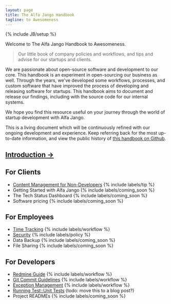 ```yaml
---
layout: page
title: The Alfa Jango Handbook
tagline: to Awesomeness
---
```

{% include JB/setup %}

Welcome to The Alfa Jango Handbook to Awesomeness.

> Our little book of company policies and workflows, and tips and advise
> for our startups and clients.

We are passionate about
open-source software and development to our core. This handbook is an
experiment in open-sourcing our business as well. Through the years,
we've developed some workflows, processes, and custom software that have
improved the process of developing and releasing software for
startups. This handbook aims to document and release our
findings, including with the source code for our internal systems.

We hope you find this resource useful on your journey through the
world of startup development with Alfa Jango.

This is a living document which will be continuously refined with our
ongoing development and experience. Keep referring back for the most
up-to-date information, and view the public history of [this handbook on
Github](https://github.com/alfajango/handbook).

## [Introduction &rarr;](/introduction.html)

## For Clients

* [Content Management for Non-Developers](/cms-tips.html) {% include labels/tip %}
* Getting Started with Alfa Jango {% include labels/coming_soon %}
* The Tech Status Dashboard {% include labels/coming_soon %}
* Software pricing {% include labels/coming_soon %}

## For Employees

* [Time Tracking](/time-tracking.html) {% include labels/workflow %}
* [Security](/security.html) {% include labels/policy %}
* Data Backup {% include labels/coming_soon %}
* File Sharing {% include labels/coming_soon %}

## For Developers

* [Redmine Guide](/redmine-guide.html) {% include labels/workflow %}
* [Git Commit Guidelines](/git-commit-guidelines.html) {% include labels/workflow %}
* [Exception Management](/exception-management.html) {% include labels/workflow %}
* [Running Test::Unit Tests](/running-test-unit-tests.html) (todo: move
  this to a blog post?)
* Project READMEs {% include labels/coming_soon %}
